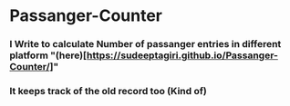 # Passanger-Counter
### I Write to calculate Number of passanger entries in different platform "(here)[https://sudeeptagiri.github.io/Passanger-Counter/]"
### It keeps track of the old record too (Kind of)

